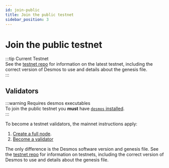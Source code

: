 ```yaml
---
id: join-public
title: Join the public testnet
sidebar_position: 3
---
```


# Join the public testnet

:::tip Current Testnet  
See the [testnet repo](https://github.com/desmos-labs/morpheus) for information on the latest testnet, including the correct version of Desmos to use and details about the genesis file.  
:::

## Validators
:::warning Requires desmos executables  
To join the public testnet you **must** have [`desmos` installed](docs/03-running-a-full-node/02-setup.md).  
:::

To become a testnet validators, the mainnet instructions apply:

1. [Create a full node](docs/03-running-a-full-node/02-setup.md).
2. [Become a validator](docs/04-validators/03-setup.md)

The only difference is the Desmos software version and genesis file. See the [testnet repo](https://github.com/desmos-labs/morpheus) for information on testnets, including the correct version of Desmos to use and details about the genesis file.



